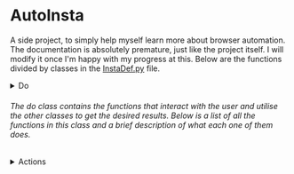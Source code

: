 # AutoInsta
A side project, to simply help myself learn more about browser automation. The documentation is absolutely premature, just like the project itself. I will modify it once I'm happy with my progress at this. Below are the functions divided by classes in the [InstaDef.py](InstaDef.py) file.

<details>
	<summary>Do</summary>
	
	<ul>
		<!-- <li><i></i></li> -->
	</ul>
</details>

###### The do class contains the functions that interact with the user and utilise the other classes to get the desired results. Below is a list of all the functions in this class and a brief description of what each one of them does.

<details>
	<summary>Actions</summary>

	###### The action class contains functions that interact with the interface of the website. Below is a list of all the functions in this class and a brief description of what each of them does.
	<ul>
		<!-- <li><i></i></li> -->
		<li><i>homLike(n)</i></li>
		This function likes posts in the home/feed section of Instagram. It takes one parameter: n, this is the number of posts that the function will like before scrolling back up top. It waits for 4 seconds between each like, to make the activity seem more natural.
		<li><i>homDislike(n)</i></li>
		This function dislikes posts in the home/feed section of Instagram. It takes one parameter: n. It waits for 4 seconds between each dislike.
		<li><i>postLike()</i></li>
		This function likes pop-up posts. It waits 1 second before doing so to let the elements load properly.
		<li><i>postDislike()</i></li>
		This function dislikes pop-up posts. It waits 1 second before doing so.
		<li><i>comment(text)</i></li>
		This function comments on pop-up posts. It takes a parameter: text, this is the text that is commented on a post. In a video, the function behaves abnormally. It waits at least 2 seconds before doing so. If it can't locate the commenting interface, it forfeits the action.
		<li><i>postSelect()</i></li>
		This function selects the first post in any account and opens it in pop-up mode. It waits 1 second before doing so. If it can't locate the element, it forfeits the action.
		<li><i>expSelect()</i></li>
		This function selects the first post in the explore page and opens it in pop-up mode. It waits 2 seconds before doing so.
		<li><i>topSelect()</i></li>
		This function selects the first post in the top posts section of any tag page and opens it in pop-up mode. It waits 2 seconds before doing so.
		<li><i>recSelect()</i></li>
		This function selects the first post in the recent posts section of any tag page and opens it in pop-up mode. It waits 2 seconds before doing so.
		<li><i>next()</i></li>
		This function clicks the next button next to a pop-up post. It waits 1 second before doing so. It returns 0 if it is able to find and click the button, otherwise it returns 1 and forfeits the action.
		<li><i>prev()</i></li>
		This function clicks the previous button next to a pop-up post. It waits 1 second before doing so. It returns 0 if it is able to find and click the button, otherwise it returns 1 and forfeits the action.
		<li><i>close()</i></li>
		This function close the previous of a pop-up post. It waits 1 second before doing so. If it can't locate the closing button, it forfeits the action.
		<li><i>scroll(dir)</i></li>
		This function scrolls instagram. It takes one parameter: dir, if the user wants to go to the top, then they must mention 'top' as the value of the dir parameter. Otherwise the function simply scrolls 400 pixels downwards. It waits 1 second before doing so.
		<li><i>postCount()</i></li>
		This function returns the number of posts that an account has. It waits 1 second before doing so.
		<li><i>follow()</i></li>
		This function presses the follow button in a profile. It waits 1 second before doing so. If it can't interact with the element, it forfeits the action.
		<li><i>unfollow()</i></li>
		This function presses the unfollow button in a pop-up prompt for the same. It can also cancel follow requests by withdrawing the request. It waits 1 second before diong so. If it can't interact with the element, it forfeits the action.
		<li><i>sugFollow(n)</i></li>
		This function follows accounts in the suggestions page. It takes one parameter n: where the input 'fol' makes the function follow accounts in the suggestions page itself. Otherwise it goes into each account seperately. It waits 1 second before doing so.
		<li><i>private()</i></li>
		This function returns 0 if an account is private or if a follow request has already been made and 1 if not. It waits 1 second before doing so. If it can't extract this information, it forfeits the action.
		<li><i>followingCount()</i></li>
		This function returns the number of accounts that any account is following. It waits 1 second before doing so.
		<li><i>followerCount()</i></li>
		This function returns the number of accounts that follow any account. It waits 1 second before doing so.
		<li><i>profFollowing()</i></li>
		This function opens the following pop-up menu of any account. It waits 1 second before doing so.
		<li><i>profUnfollow()</i></li>
		This function unfollows accounts in user's following page. It waits atleast 3 seconds before doing so.
		<li><i>postToProf()</i></li>
		This function goes to the account of the owner of any post open in pop-up mode. It waits 1 second before doing so.
		<li><i>topAccounts(num)</i></li>
		This function goes to instagram's top accounts section and selects the top profiles sequentially. It takes one parameter: num, this reflects the index of the profiles in the list that are to be interacted with. It waits for 1 second before doing so.
	</ul>
</details>
